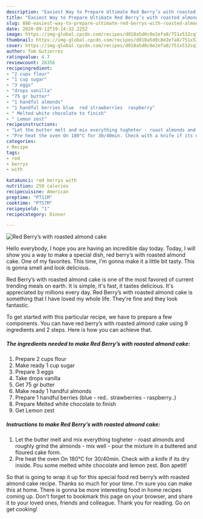 ```yaml
---
description: "Easiest Way to Prepare Ultimate Red Berry’s with roasted almond cake"
title: "Easiest Way to Prepare Ultimate Red Berry’s with roasted almond cake"
slug: 886-easiest-way-to-prepare-ultimate-red-berrys-with-roasted-almond-cake
date: 2020-09-12T19:14:32.225Z
image: https://img-global.cpcdn.com/recipes/d018a5d0c8e2efa8/751x532cq70/red-berrys-with-roasted-almond-cake-recipe-main-photo.jpg
thumbnail: https://img-global.cpcdn.com/recipes/d018a5d0c8e2efa8/751x532cq70/red-berrys-with-roasted-almond-cake-recipe-main-photo.jpg
cover: https://img-global.cpcdn.com/recipes/d018a5d0c8e2efa8/751x532cq70/red-berrys-with-roasted-almond-cake-recipe-main-photo.jpg
author: Tom Gutierrez
ratingvalue: 4.7
reviewcount: 26356
recipeingredient:
- "2 cups flour"
- "1 cup sugar"
- "3 eggs"
- "drops vanilla"
- "75 gr butter"
- "1 handful almonds"
- "1 handful berries blue  red strawberries  raspberry"
- " Melted white chocolate to finish"
- " Lemon zest"
recipeinstructions:
- "Let the butter melt and mix everything togheter - roast almonds and roughly grind the almonds - mix well - pour the mixture in a buttered and floured cake form."
- "Pre heat the oven On 180°C for 30/40min. Check with a knife if its dry inside. Pou some melted white chocolate and lemon zest. Bon apetit!"
categories:
- Recipe
tags:
- red
- berrys
- with

katakunci: red berrys with 
nutrition: 259 calories
recipecuisine: American
preptime: "PT11M"
cooktime: "PT57M"
recipeyield: "1"
recipecategory: Dinner

---
```



![Red Berry’s with roasted almond cake](https://img-global.cpcdn.com/recipes/d018a5d0c8e2efa8/751x532cq70/red-berrys-with-roasted-almond-cake-recipe-main-photo.jpg)

Hello everybody, I hope you are having an incredible day today. Today, I will show you a way to make a special dish, red berry’s with roasted almond cake. One of my favorites. This time, I'm gonna make it a little bit tasty. This is gonna smell and look delicious.

Red Berry’s with roasted almond cake is one of the most favored of current trending meals on earth. It is simple, it's fast, it tastes delicious. It's appreciated by millions every day. Red Berry’s with roasted almond cake is something that I have loved my whole life. They're fine and they look fantastic.




To get started with this particular recipe, we have to prepare a few components. You can have red berry’s with roasted almond cake using 9 ingredients and 2 steps. Here is how you can achieve that.

<!--inarticleads1-->

##### The ingredients needed to make Red Berry’s with roasted almond cake:

1. Prepare 2 cups flour
1. Make ready 1 cup sugar
1. Prepare 3 eggs
1. Take drops vanilla
1. Get 75 gr butter
1. Make ready 1 handful almonds
1. Prepare 1 handful berries (blue - red.. strawberries - raspberry..)
1. Prepare  Melted white chocolate to finish
1. Get  Lemon zest




<!--inarticleads2-->

##### Instructions to make Red Berry’s with roasted almond cake:

1. Let the butter melt and mix everything togheter - roast almonds and roughly grind the almonds - mix well - pour the mixture in a buttered and floured cake form.
1. Pre heat the oven On 180°C for 30/40min. Check with a knife if its dry inside. Pou some melted white chocolate and lemon zest. Bon apetit!




So that is going to wrap it up for this special food red berry’s with roasted almond cake recipe. Thanks so much for your time. I'm sure you can make this at home. There is gonna be more interesting food in home recipes coming up. Don't forget to bookmark this page on your browser, and share it to your loved ones, friends and colleague. Thank you for reading. Go on get cooking!
